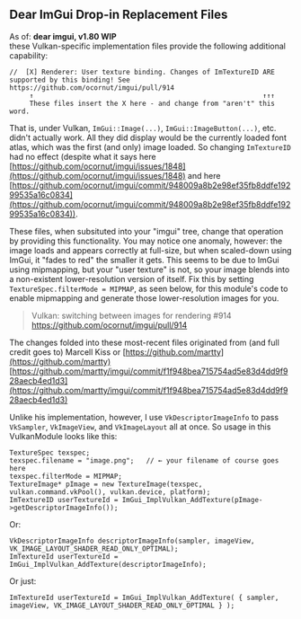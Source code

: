 Dear ImGui Drop-in Replacement Files
------------------------------------

As of: **dear imgui, v1.80 WIP**  
these Vulkan-specific implementation files provide the following additional capability:

	//  [X] Renderer: User texture binding. Changes of ImTextureID ARE supported by this binding! See https://github.com/ocornut/imgui/pull/914
	     ↑                                                         ↑↑↑
	     These files insert the X here - and change from "aren't" this word.

That is, under Vulkan, `ImGui::Image(...)`, `ImGui::ImageButton(...)`, etc. didn't actually work.  All they did display would be the
currently loaded font atlas, which was the first (and only) image loaded.  So changing `ImTextureID` had no effect (despite what it says
here [https://github.com/ocornut/imgui/issues/1848](https://github.com/ocornut/imgui/issues/1848) and here 
[https://github.com/ocornut/imgui/commit/948009a8b2e98ef35fb8ddfe19299535a16c0834](https://github.com/ocornut/imgui/commit/948009a8b2e98ef35fb8ddfe19299535a16c0834)).

These files, when subsituted into your "imgui" tree, change that operation by providing this functionality.  You may notice one anomaly, however: the image loads and appears correctly at full-size,
but when scaled-down using ImGui, it "fades to red" the smaller it gets.  This seems to be due to ImGui using mipmapping, but your "user texture"
is not, so your image blends into a non-existent lower-resolution version of itself.  Fix this by setting `TextureSpec.filterMode = MIPMAP`, as seen below, for this module's code to enable mipmapping and generate those lower-resolution images for you.

> Vulkan: switching between images for rendering #914  
> https://github.com/ocornut/imgui/pull/914

The changes folded into these most-recent files originated from (and full credit goes to) Marcell Kiss or [https://github.com/martty](https://github.com/martty)
[https://github.com/martty/imgui/commit/f1f948bea715754ad5e83d4dd9f928aecb4ed1d3](https://github.com/martty/imgui/commit/f1f948bea715754ad5e83d4dd9f928aecb4ed1d3)

Unlike his implementation, however, I use `VkDescriptorImageInfo` to pass `VkSampler`, `VkImageView`, and `VkImageLayout` all at once.
So usage in this VulkanModule looks like this:

    TextureSpec texspec;
    texspec.filename = "image.png";   // ← your filename of course goes here
    texspec.filterMode = MIPMAP;
    TextureImage* pImage = new TextureImage(texspec, vulkan.command.vkPool(), vulkan.device, platform);
    ImTextureID userTextureId = ImGui_ImplVulkan_AddTexture(pImage->getDescriptorImageInfo());

Or:

    VkDescriptorImageInfo descriptorImageInfo(sampler, imageView, VK_IMAGE_LAYOUT_SHADER_READ_ONLY_OPTIMAL);
    ImTextureId userTextureId = ImGui_ImplVulkan_AddTexture(descriptorImageInfo);

Or just:

    ImTextureId userTextureId = ImGui_ImplVulkan_AddTexture( { sampler, imageView, VK_IMAGE_LAYOUT_SHADER_READ_ONLY_OPTIMAL } );
